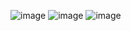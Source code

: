 ![image](https://user-images.githubusercontent.com/100500192/163813748-b14e54ed-fbd7-40cd-8610-0f943a883212.png)
![image](https://user-images.githubusercontent.com/100500192/163813794-cb0fcbb8-bb7b-44fb-803c-b16e4e7047b0.png)
![image](https://user-images.githubusercontent.com/100500192/163813831-6d1c2735-b2f3-4f65-b1d2-f226e81eece2.png)
